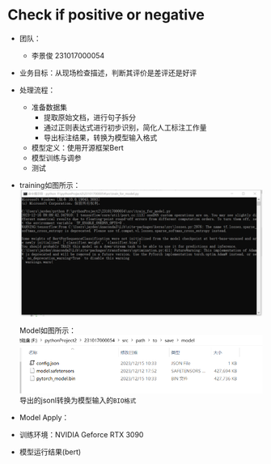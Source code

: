 # Check if positive or negative
- 团队：
  - 李景俊 231017000054

- 业务目标：从现场检查描述，判断其评价是差评还是好评
- 处理流程：
  - 准备数据集
    - 提取原始文档，进行句子拆分
    - 通过正则表达式进行初步识别，简化人工标注工作量
    - 导出标注结果，转换为模型输入格式
  - 模型定义：使用开源框架Bert
  - 模型训练与调参
  - 测试
- training如图所示：
  ![](./src/img/train.png)

  Model如图所示：
  ![](./src/img/model.png)
  导出的jsonl转换为模型输入的`BIO格式`

-  Model Apply：
  - 训练环境：NVIDIA Geforce RTX 3090

- 模型运行结果(bert)
```


```



